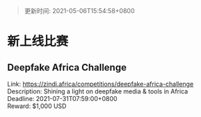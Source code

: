 > 更新时间: 2021-05-06T15:54:58+0800 

# 新上线比赛


## Deepfake Africa Challenge 
Link: https://zindi.africa/competitions/deepfake-africa-challenge  
Description: Shining a light on deepfake media & tools in Africa   
Deadline: 2021-07-31T07:59:00+0800  
Reward: $1,000 USD  

